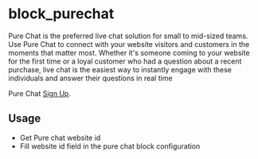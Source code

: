 # block_purechat

Pure Chat is the preferred live chat solution for small to mid-sized teams. Use Pure Chat to connect with your website visitors and customers in the moments that matter most. 
Whether it's someone coming to your website for the first time or a loyal customer who had a question about a recent purchase, live chat is the easiest way to instantly engage with these individuals and answer their questions in real time

Pure Chat [Sign Up](https://purechat.com/).

## Usage
- Get Pure chat website id
- Fill website id field in the pure chat block configuration

